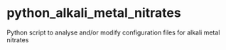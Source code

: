 # python_alkali_metal_nitrates
Python script to analyse and/or modify configuration files for alkali metal nitrates
